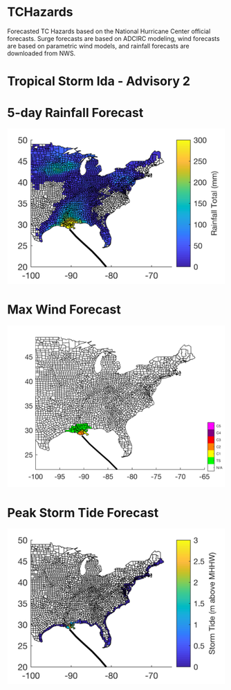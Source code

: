 # TCHazards

Forecasted TC Hazards based on the National Hurricane Center official forecasts. Surge forecasts are based on ADCIRC modeling, wind forecasts are based on parametric wind models, and rainfall forecasts are downloaded from NWS. 

# Tropical Storm Ida - Advisory 2

# 5-day Rainfall Forecast
![Alt text](al092021_2_rain.png?raw=true "Title")

# Max Wind Forecast 
![Alt text](al092021_2_wind.png?raw=true "Title")

# Peak Storm Tide Forecast 
![Alt text](al092021_2_surge.png?raw=true "Title")
